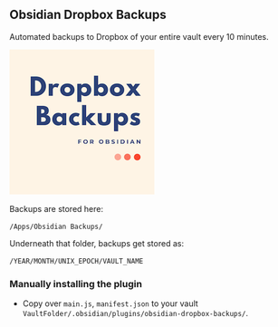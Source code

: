 ## Obsidian Dropbox Backups

Automated backups to Dropbox of your entire vault every 10 minutes.

![Obsidian Dropbox Backups logo](256x256_obsidian-dropbox-backups.png)

Backups are stored here:

```
/Apps/Obsidian Backups/
```

Underneath that folder, backups get stored as:

```
/YEAR/MONTH/UNIX_EPOCH/VAULT_NAME
```

### Manually installing the plugin

-   Copy over `main.js`, `manifest.json` to your vault `VaultFolder/.obsidian/plugins/obsidian-dropbox-backups/`.
